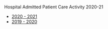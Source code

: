 <br>

Hospital Admitted Patient Care Activity 2020-21

* [2020 - 2021](https://digital.nhs.uk/data-and-information/publications/statistical/hospital-admitted-patient-care-activity/2020-21)
* [2019 - 2020](https://digital.nhs.uk/data-and-information/publications/statistical/hospital-admitted-patient-care-activity/2019-20)

<br>
<br>

<br>
<br>

<br>
<br>

<br>
<br>